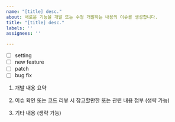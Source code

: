 ```yaml
---
name: "[title] desc."
about: 새로운 기능을 개발 또는 수정 개발하는 내용의 이슈를 생성합니다.
title: "[title] desc."
labels: ''
assignees: ''

---
```


- [ ] setting
- [ ] new feature
- [ ] patch
- [ ] bug fix

1. 개발 내용 요약

2. 이슈 확인 또는 코드 리뷰 시 참고할만한 또는 관련 내용 첨부 (생략 가능)

3. 기타 내용 (생략 가능)
